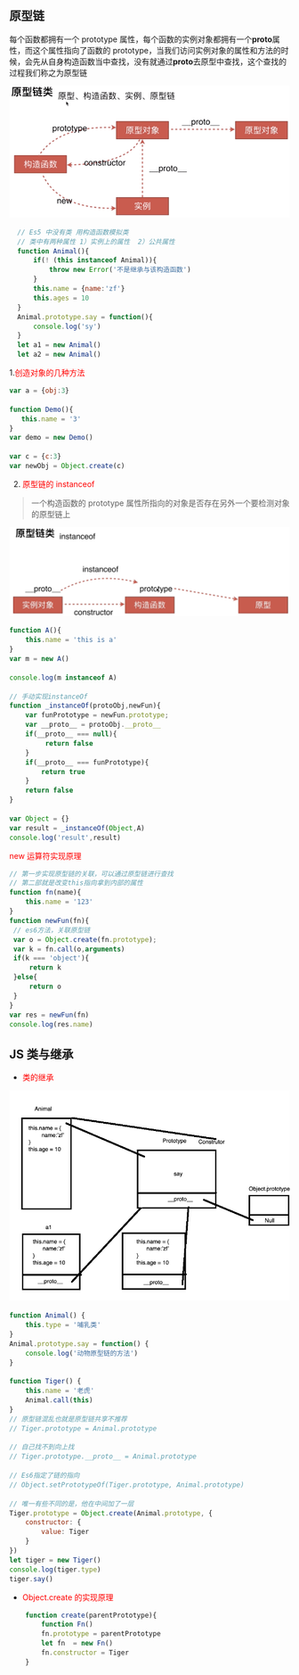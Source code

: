 <!--
 * @Author: changcheng
 * @LastEditTime: 2021-09-15 17:33:36
-->
<!--
 * @Author: your name
 * @Date: 2020-03-16 11:03:03
 * @LastEditTime: 2020-05-02 14:09:48
 * @LastEditors: Please set LastEditors
 * @Description: In User Settings Edit
 * @FilePath: /webNotes/web/prototype/index.md
 -->

## 原型链

每个函数都拥有一个 prototype 属性，每个函数的实例对象都拥有一个**proto**属性，而这个属性指向了函数的 prototype，当我们访问实例对象的属性和方法的时候，会先从自身构造函数当中查找，没有就通过**proto**去原型中查找，这个查找的过程我们称之为原型链

![avatar](./img/proto.jpg)

```javaScript
  // Es5 中没有类 用构造函数模拟类
  // 类中有两种属性 1）实例上的属性  2）公共属性
  function Animal(){
      if(! (this instanceof Animal)){
          throw new Error('不是继承与该构造函数')
      }
      this.name = {name:'zf'}
      this.ages = 10
  }
  Animal.prototype.say = function(){
      console.log('sy')
  }
  let a1 = new Animal()
  let a2 = new Animal()

```

1.<font color=red>创造对象的几种方法</font>

```javaScript
var a = {obj:3}

function Demo(){
   this.name = '3'
}
var demo = new Demo()

var c = {c:3}
var newObj = Object.create(c)
```

2.  <font color="red">原型链的 instanceof</font>

> 一个构造函数的 prototype 属性所指向的对象是否存在另外一个要检测对象的原型链上

![avatar](./img/instanceof.jpg)

```javaScript
function A(){
    this.name = 'this is a'
}
var m = new A()

console.log(m instanceof A)

// 手动实现instanceOf
function _instanceOf(protoObj,newFun){
    var funPrototype = newFun.prototype;
    var __proto__ = protoObj.__proto__
    if(__proto__ === null){
         return false
    }
    if(__proto__ === funPrototype){
        return true
    }
    return false
}

var Object = {}
var result = _instanceOf(Object,A)
console.log('result',result)
```

<font color=red>new 运算符实现原理</font>

```javaScript
// 第一步实现原型链的关联，可以通过原型链进行查找
// 第二部就是改变this指向拿到内部的属性
function fn(name){
    this.name = '123'
}
function newFun(fn){
 // es6方法，关联原型链
 var o = Object.create(fn.prototype);
 var k = fn.call(o,arguments)
 if(k === 'object'){
     return k
 }else{
     return o
 }
}
var res = newFun(fn)
console.log(res.name)
```

## JS 类与继承

- <font color=red>类的继承</font>

![avatar](./img/prototype.png)

```javaScript
function Animal() {
    this.type = '哺乳类'
}
Animal.prototype.say = function() {
    console.log('动物原型链的方法')
}

function Tiger() {
    this.name = '老虎'
    Animal.call(this)
}
// 原型链混乱也就是原型链共享不推荐
// Tiger.prototype = Animal.prototype

// 自己找不到向上找
// Tiger.prototype.__proto__ = Animal.prototype

// Es6指定了链的指向
// Object.setPrototypeOf(Tiger.prototype, Animal.prototype)

// 唯一有些不同的是，他在中间加了一层
Tiger.prototype = Object.create(Animal.prototype, {
    constructor: {
        value: Tiger
    }
})
let tiger = new Tiger()
console.log(tiger.type)
tiger.say()
```

- <font color=red>Object.create 的实现原理</font>

```javaScript
    function create(parentPrototype){
        function Fn()
        fn.prototype = parentPrototype
        let fn  = new Fn()
        fn.constructor = Tiger
    }
```

